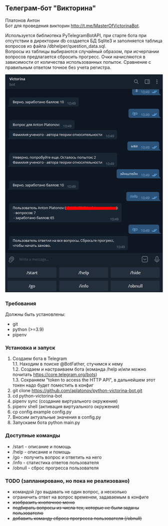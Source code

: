 ## Телеграм-бот "Викторина"

Платонов Антон  
Бот для проведения викторин http://t.me/MasterOfVictorinaBot.  

Используется библиотека PyTelegramBotAPI, при старте бота при отсутствии в директории db 
создается БД Sqlite3 и заполняется таблица вопросов из файла /dbhelper/question_data.sql.   
Вопросы из таблицы выбираются случайный образом, при исчерпании вопросов предлагается сбросить прогресс. 
Очки начисляются в зависимости от количества использованных попыток. 
Сравнение с правильным ответом точное без учета регистра.
  
![Victorina Bot image](img/victorina_bot.png)

### Требования
Должны быть установлены:
- git
- python (>=3.9)
- pipenv

### Установка и запуск
1. Создаем бота в Telegram  
   1.1. Находим в поиске @BotFather, стучимся к нему  
   1.2. Создаем и настраиваем бота (команда /help и/или можно почитать https://core.telegram.org/bots)  
   1.3. Сохраняем "token to access the HTTP API", в дальнейшем этот токен надо будет поместить в конфиг  
2. git clone https://github.com/aplatonov/python-victorina-bot.git
3. cd python-victorina-bot
4. pipenv sync (создание виртуального окружения)
5. pipenv shell (активация виртуального окружения)
6. cp config.example config.py
7. Вносим актуальные значения в config.py
8. Запускаем бота python main.py

### Доступные команды
- /start - описание и помощь 
- /help - описание и помощь
- /go - получить вопрос и ответить на него
- /info - статистика ответов пользователя
- /obnull - сброс прогресса пользователя

### ТОDO (запланировано, но пока не реализовано)
- командой /go выдавать не один вопрос, а несколько
- ограничить ответ на вопрос временем, задаваемым в конфиге
- ~~изобразить кнопочное меню~~
- ~~подбирать вопросы из числа тех, которые не были заданы пользователю~~
- ~~добавить команду сброса прогресса пользователя (/obnull)~~